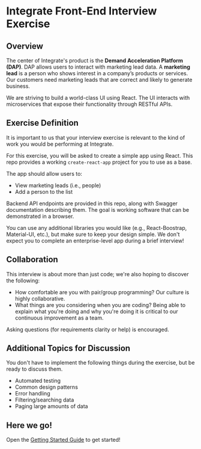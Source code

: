 # Integrate Front-End Interview Exercise
## Overview
The center of Integrate's product is the __Demand Acceleration Platform (DAP)__. DAP allows users to interact with marketing lead data. A __marketing lead__ is a person who shows interest in a company’s products or services. Our customers need marketing leads that are correct and likely to generate business.

We are striving to build a world-class UI using React. The UI interacts with microservices that expose their functionality through RESTful APIs. 

## Exercise Definition
It is important to us that your interview exercise is relevant to the kind of work you would be performing at Integrate. 

For this exercise, you will be asked to create a simple app using React. This repo provides a working `create-react-app` project for you to use as a base.

The app should allow users to:
* View marketing leads (i.e., people)
* Add a person to the list

Backend API endpoints are provided in this repo, along with Swagger documentation describing them. The goal is working software that can be demonstrated in a browser.

You can use any additional libraries you would like (e.g., React-Boostrap, Material-UI, etc.), but make sure to keep your design simple. We don't expect you to complete an enterprise-level app during a brief interview!

## Collaboration
This interview is about more than just code; we're also hoping to discover the following:
* How comfortable are you with pair/group programming? Our culture is highly collaborative.
* What things are you considering when you are coding? Being able to explain what you're doing and why you're doing it is critical to our continuous improvement as a team.

Asking questions (for requirements clarity or help) is encouraged.

## Additional Topics for Discussion 
You don't have to implement the following things during the exercise, but be ready to discuss them.
* Automated testing
* Common design patterns
* Error handling
* Filtering/searching data
* Paging large amounts of data

## Here we go!
Open the [Getting Started Guide](GETTINGSTARTED.md) to get started!
